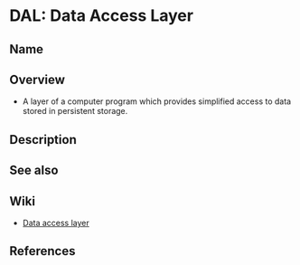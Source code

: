 # DAL: Data Access Layer

## Name

## Overview
- A layer of a computer program which provides simplified access to data stored in persistent storage.

## Description

## See also

## Wiki
- [Data access layer](https://en.wikipedia.org/wiki/Data_access_layer)

## References
